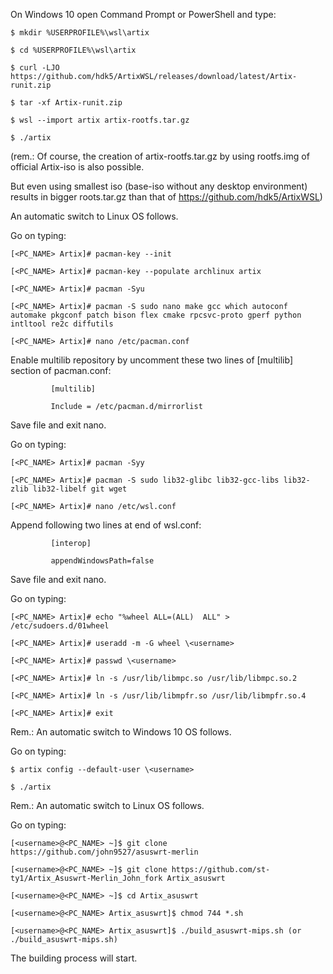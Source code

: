 On Windows 10 open Command Prompt or PowerShell and type:

	$ mkdir %USERPROFILE%\wsl\artix

	$ cd %USERPROFILE%\wsl\artix

	$ curl -LJO https://github.com/hdk5/ArtixWSL/releases/download/latest/Artix-runit.zip

	$ tar -xf Artix-runit.zip

	$ wsl --import artix artix-rootfs.tar.gz

	$ ./artix

(rem.: Of course, the creation of artix-rootfs.tar.gz by using rootfs.img of official Artix-iso is also possible. 

But even using smallest iso (base-iso without any desktop environment) results in bigger roots.tar.gz than that of https://github.com/hdk5/ArtixWSL)

An automatic switch to Linux OS follows. 
 
 Go on typing: 
   
	[<PC_NAME> Artix]# pacman-key --init

	[<PC_NAME> Artix]# pacman-key --populate archlinux artix

	[<PC_NAME> Artix]# pacman -Syu

	[<PC_NAME> Artix]# pacman -S sudo nano make gcc which autoconf automake pkgconf patch bison flex cmake rpcsvc-proto gperf python intltool re2c diffutils

	[<PC_NAME> Artix]# nano /etc/pacman.conf  

Enable multilib repository by uncomment these two lines of [multilib] section of pacman.conf:
	
			 [multilib]
	
			 Include = /etc/pacman.d/mirrorlist
Save file and exit nano.

Go on typing: 
					 
	[<PC_NAME> Artix]# pacman -Syy

	[<PC_NAME> Artix]# pacman -S sudo lib32-glibc lib32-gcc-libs lib32-zlib lib32-libelf git wget

	[<PC_NAME> Artix]# nano /etc/wsl.conf  

Append following two lines at end of wsl.conf:
					
			 [interop]
					 
			 appendWindowsPath=false
					 
Save file and exit nano.

Go on typing: 

	[<PC_NAME> Artix]# echo "%wheel ALL=(ALL)  ALL" > /etc/sudoers.d/01wheel

	[<PC_NAME> Artix]# useradd -m -G wheel \<username>

	[<PC_NAME> Artix]# passwd \<username>

	[<PC_NAME> Artix]# ln -s /usr/lib/libmpc.so /usr/lib/libmpc.so.2

	[<PC_NAME> Artix]# ln -s /usr/lib/libmpfr.so /usr/lib/libmpfr.so.4

	[<PC_NAME> Artix]# exit

Rem.: An automatic switch to Windows 10 OS follows.

Go on typing:
   
	$ artix config --default-user \<username>

	$ ./artix

 Rem.: An automatic switch to Linux OS follows.
 
 Go on typing:
  
	[<username>@<PC_NAME> ~]$ git clone https://github.com/john9527/asuswrt-merlin

	[<username>@<PC_NAME> ~]$ git clone https://github.com/st-ty1/Artix_Asuswrt-Merlin_John_fork Artix_asuswrt
	
	[<username>@<PC_NAME> ~]$ cd Artix_asuswrt

	[<username>@<PC_NAME> Artix_asuswrt]$ chmod 744 *.sh

	[<username>@<PC_NAME> Artix_asuswrt]$ ./build_asuswrt-mips.sh (or ./build_asuswrt-mips.sh)

The building process will start.

